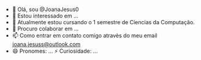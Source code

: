 - 👋 Olá, sou @JoanaJesus0
- 👀 Estou interessado em ...
- 🌱 Atualmente estou cursando o 1 semestre de Ciencias da Computação.
- 💞️ Procuro colaborar em ...
- 📫 Como entrar em contato comigo atravès do meu email joana.jesuss@outlook.com
- 😄 Pronomes: ...
 ⚡ Curiosidade: ...

<!---
JoanaJesus0/JoanaJesus0 is a ✨ special ✨ repository because its `README.md` (this file) appears on your GitHub profile.
You can click the Preview link to take a look at your changes.
--->
